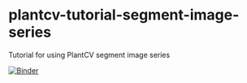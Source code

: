 # plantcv-tutorial-segment-image-series
Tutorial for using PlantCV segment image series 

[![Binder](https://mybinder.org/badge_logo.svg)](https://mybinder.org/v2/gh/danforthcenter/plantcv-tutorial-segment-image-series/HEAD)
